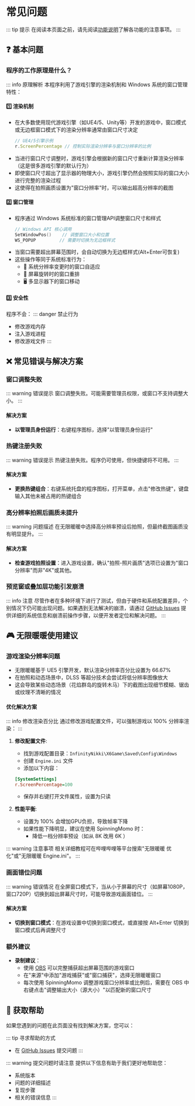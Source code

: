 # 常见问题

::: tip 提示
在阅读本页面之前，请先阅读[功能说明](/zh/guide/features)了解各功能的注意事项。
:::

## ❓ 基本问题

### 程序的工作原理是什么？

::: info 原理解析
本程序利用了游戏引擎的渲染机制和 Windows 系统的窗口管理特性：

#### 1️⃣ 渲染机制
- 在大多数使用现代游戏引擎（如UE4/5、Unity等）开发的游戏中，窗口模式或无边框窗口模式下的渲染分辨率通常由窗口尺寸决定
  ```ts
  // UE4/5引擎示例
  r.ScreenPercentage // 控制实际渲染分辨率与窗口分辨率的比例
  ```
- 当进行窗口尺寸调整时，游戏引擎会根据新的窗口尺寸重新计算渲染分辨率（这是很多游戏引擎的默认行为）
- 即使窗口尺寸超出了显示器的物理大小，游戏引擎仍然会按照实际的窗口大小进行完整的渲染过程
- 这使得在拍照画质设置为"窗口分辨率"时，可以输出超高分辨率的截图

#### 2️⃣ 窗口管理
- 程序通过 Windows 系统标准的窗口管理API调整窗口尺寸和样式
  ```cpp
  // Windows API 核心调用
  SetWindowPos()    // 调整窗口大小和位置
  WS_POPUP         // 需要时切换为无边框样式
  ```
- 当窗口需要超出屏幕范围时，会自动切换为无边框样式(Alt+Enter可恢复)
- 这些操作等同于系统标准行为：
  - 📱 系统分辨率变更时的窗口自适应
  - 🔄 屏幕旋转时的窗口重排
  - 🖥️ 多显示器下的窗口移动

#### 3️⃣ 安全性
程序不会：
::: danger 禁止行为
- 修改游戏内存
- 注入游戏进程
- 修改游戏文件
:::

## ❌ 常见错误与解决方案

### 窗口调整失败

::: warning 错误提示
窗口调整失败。可能需要管理员权限，或窗口不支持调整大小。
:::

#### 解决方案
- **以管理员身份运行**：右键程序图标，选择"以管理员身份运行"

### 热键注册失败

::: warning 错误提示
热键注册失败。程序仍可使用，但快捷键将不可用。
:::

#### 解决方案
- **更换热键组合**：右键系统托盘的程序图标，打开菜单，点击"修改热键"，键盘输入其他未被占用的热键组合

### 高分辨率拍照后画质未提升

::: warning 问题描述
在无限暖暖中选择高分辨率预设后拍照，但最终截图画质没有明显提升。
:::

#### 解决方案
- **检查游戏拍照设置**：进入游戏设置，确认"拍照-照片画质"选项已设置为"窗口分辨率"而非"4K"或其他。

### 预览窗或叠加层功能引发崩溃

::: info 注意
尽管作者在多种环境下进行了测试，但由于硬件和系统配置差异，个别情况下仍可能出现问题。如果遇到无法解决的崩溃，请通过 [GitHub Issues](https://github.com/ChanIok/SpinningMomo/issues) 提供详细的系统信息和崩溃前操作步骤，以便开发者定位和解决问题。
:::

## 🎮 无限暖暖使用建议

### 游戏渲染分辨率问题

- 无限暖暖基于 UE5 引擎开发，默认渲染分辨率百分比设置为 66.67%
- 在拍照和动态场景中，DLSS 等超分技术会尝试将低分辨率图像放大
- 这会导致某些动态场景（花焰群岛的旋转木马）下的截图出现细节模糊、锯齿或纹理不清晰的情况

#### 优化解决方案

::: info 修改渲染百分比
通过修改游戏配置文件，可以强制游戏以 100% 分辨率渲染：
:::

1. **修改配置文件**:
   - 找到游戏配置目录：`InfinityNikki\X6Game\Saved\Config\Windows`
   - 创建 `Engine.ini` 文件
   - 添加以下内容：
   ```ini
   [SystemSettings]
   r.ScreenPercentage=100
   ```
   - 保存并右键打开文件属性，设置为只读

2. **性能平衡**:
   - 设置为 100% 会增加GPU负担，导致帧率下降
   - 如果性能下降明显，建议在使用 SpinningMomo 时：
     - 降低一档分辨率预设（如从 8K 改用 6K ）

::: warning 注意事项
相关详细教程可在哔哩哔哩等平台搜索"无限暖暖 优化"或"无限暖暖 Engine.ini"。
:::

### 画面错位问题

::: warning 错误情况
在全屏窗口模式下，当从小于屏幕的尺寸（如屏幕1080P，窗口720P）切换到超出屏幕尺寸时，可能导致游戏画面错位。
:::

#### 解决方案
- **切换到窗口模式**：在游戏设置中切换到窗口模式，或直接按 Alt+Enter 切换到窗口模式后再调整尺寸

### 额外建议

- **录制建议**：
   - 使用 [OBS](https://obsproject.com/) 可以完整捕获超出屏幕范围的游戏窗口
   - 在"来源"中添加"游戏捕获"或"窗口捕获"，选择无限暖暖窗口
   - 每次使用 SpinningMomo 调整游戏窗口分辨率或比例后，需要在 OBS 中右键点击"调整输出大小（源大小）"以匹配新的窗口尺寸

## 💬 获取帮助

如果您遇到的问题在此页面没有找到解决方案，您可以：

::: tip 寻求帮助的方式
- 在 [GitHub Issues](https://github.com/ChanIok/SpinningMomo/issues) 提交问题
:::

::: warning 提交问题时请注意
提供以下信息有助于我们更好地帮助您：
- 系统版本
- 问题的详细描述
- 复现步骤
- 相关的错误信息
::: 